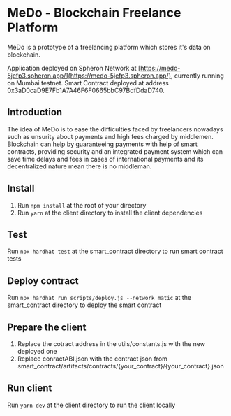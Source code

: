 # MeDo - Blockchain Freelance Platform
MeDo is a prototype of a freelancing platform which stores it's data on blockchain.

Application deployed on Spheron Network at [https://medo-5jefp3.spheron.app/](https://medo-5jefp3.spheron.app/), currently running on Mumbai testnet.
Smart Contract deployed at address 0x3aD0caD9E7Fb1A7A46F6F0665bbC97BdfDdaD740.

## Introduction
The idea of MeDo is to ease the difficulties faced by freelancers nowadays such as unsurity about payments and high fees charged by middlemen. Blockchain can help by guaranteeing payments with help of smart contracts, providing security and an integrated payment system which can save time delays and fees in cases of international payments and its decentralized nature mean there is no middleman.

## Install
1. Run `npm install` at the root of your directory
2. Run `yarn` at the client directory to install the client dependencies

## Test
Run `npx hardhat test` at the smart_contract directory to run smart contract tests

## Deploy contract
Run `npx hardhat run scripts/deploy.js --network matic` at the smart_contract directory to deploy the smart contract

## Prepare the client
1. Replace the cotract address in the utils/constants.js with the new deployed one
2. Replace conractABI.json with the contract json from smart_contract/artifacts/contracts/{your_contract}/{your_contract}.json

## Run client
Run `yarn dev` at the client directory to run the client locally


